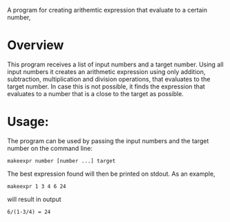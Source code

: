 A program for creating arithemtic expression that evaluate to a certain number,

Overview
========
This program receives a list of input numbers and a target number. Using
all input numbers it creates an arithmetic expression using only addition,
subtraction, multiplication and division operations, that evaluates to the
target number. In case this is not possible, it finds the expression that
evaluates to a number that is a close to the target as possible.

Usage:
======
The program can be used by passing the input numbers and the target number
on the command line:
```
makeexpr number [number ...] target
```
The best expression found will then be printed on stdout.
As an example,
```
makeexpr 1 3 4 6 24
```
will result in output
```
6/(1-3/4) = 24
```


